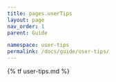 ```yaml
---
title: pages.userTips
layout: page
nav_order: 1
parent: Guide

namespace: user-tips
permalink: /docs/guide/user-tips/
---
```

{% tf user-tips.md %}